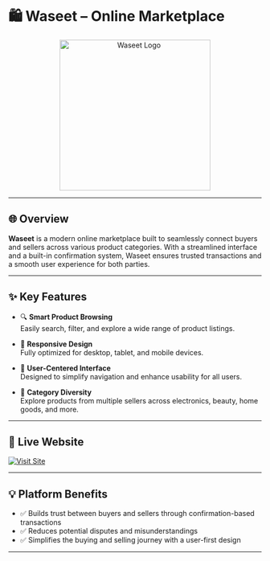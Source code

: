# 🛍️ Waseet – Online Marketplace

<p align="center">
  <img src="https://github.com/user-attachments/assets/1ff4ba7d-45e2-40b8-9e4d-805d2194719b" width="300" alt="Waseet Logo"/>
</p>

---

## 🌐 Overview

**Waseet** is a modern online marketplace built to seamlessly connect buyers and sellers across various product categories. With a streamlined interface and a built-in confirmation system, Waseet ensures trusted transactions and a smooth user experience for both parties.

---

## ✨ Key Features

- 🔍 **Smart Product Browsing**  
  Easily search, filter, and explore a wide range of product listings.

- 📱 **Responsive Design**  
  Fully optimized for desktop, tablet, and mobile devices.

- 🧭 **User-Centered Interface**  
  Designed to simplify navigation and enhance usability for all users.

- 🛒 **Category Diversity**  
  Explore products from multiple sellers across electronics, beauty, home goods, and more.

---

## 🚀 Live Website  
[![Visit Site](https://img.shields.io/badge/Visit%20Waseet%20Live-Click%20Here-blueviolet?style=for-the-badge)](https://jocular-pastelito-274218.netlify.app/)

---

## 💡 Platform Benefits

- ✅ Builds trust between buyers and sellers through confirmation-based transactions  
- ✅ Reduces potential disputes and misunderstandings  
- ✅ Simplifies the buying and selling journey with a user-first design

---



